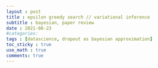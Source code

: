 ```yaml
---
layout : post
title : epsilon greedy search // variational inference
subtitle : bayesian, paper review
date : 2021-08-23
#categories:
tags : [datascience, dropout as bayesian approximation]
toc_sticky : true
use_math : true
comments: true
---
```


